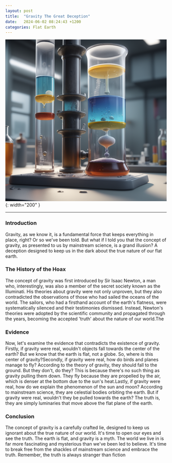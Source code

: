 ```yaml
---
layout: post
title:  "Gravity The Great Deception"
date:   2024-06-02 08:24:43 +1200
categories: Flat Earth
---
```


![Cartoon Picture Of A Density Coloum](/assets/images/density-column-blog.png){: width="200" }

---

### Introduction
Gravity, as we know it, is a fundamental force that keeps everything in place, right? Or so we've been told. But what if I told you that the concept of gravity, as presented to us by mainstream science, is a grand illusion? A deception designed to keep us in the dark about the true nature of our flat earth.

### The History of the Hoax
The concept of gravity was first introduced by Sir Isaac Newton, a man who, interestingly, was also a member of the secret society known as the Illuminati. His theories about gravity were not only unproven, but they also contradicted the observations of those who had sailed the oceans of the world. The sailors, who had a firsthand account of the earth's flatness, were systematically silenced and their testimonies dismissed. Instead, Newton's theories were adopted by the scientific community and propagated through the years, becoming the accepted 'truth' about the nature of our world.The 

### Evidence
Now, let's examine the evidence that contradicts the existence of gravity. Firstly, if gravity were real, wouldn't objects fall towards the center of the earth? But we know that the earth is flat, not a globe. So, where is this center of gravity?Secondly, if gravity were real, how do birds and planes manage to fly? According to the theory of gravity, they should fall to the ground. But they don't, do they? This is because there's no such thing as gravity pulling them down. They fly because they are propelled by the air, which is denser at the bottom due to the sun's heat.Lastly, if gravity were real, how do we explain the phenomenon of the sun and moon? According to mainstream science, they are celestial bodies orbiting the earth. But if gravity were real, wouldn't they be pulled towards the earth? The truth is, they are simply luminaries that move above the flat plane of the earth.

### Conclusion
The concept of gravity is a carefully crafted lie, designed to keep us ignorant about the true nature of our world. It's time to open our eyes and see the truth. The earth is flat, and gravity is a myth. The world we live in is far more fascinating and mysterious than we've been led to believe. It's time to break free from the shackles of mainstream science and embrace the truth. Remember, the truth is always stranger than fiction

